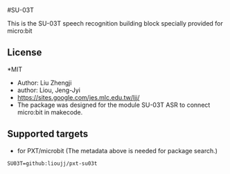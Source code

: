 #SU-03T

This is the SU-03T speech recognition building block specially provided for micro:bit

## License

*MIT
* Author: Liu Zhengji
* author: Liou, Jeng-Jyi
* https://sites.google.com/jes.mlc.edu.tw/ljj/
* The package was designed for the module SU-03T ASR to connect micro:bit in makecode.

## Supported targets

* for PXT/microbit
(The metadata above is needed for package search.)

```package
SU03T=github:lioujj/pxt-su03t
```
